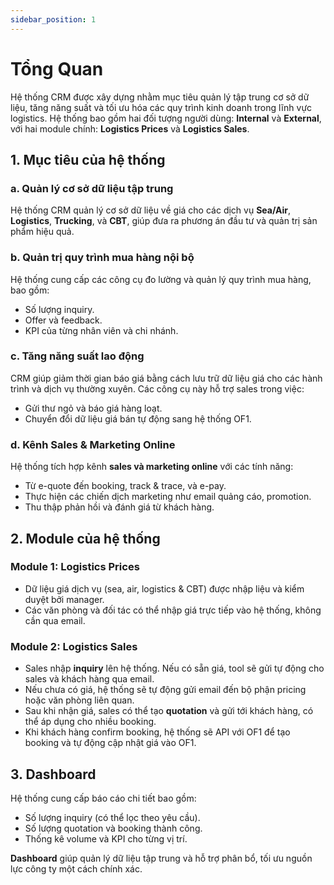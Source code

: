 ```yaml
---
sidebar_position: 1
---
```


# Tổng Quan

Hệ thống CRM được xây dựng nhằm mục tiêu quản lý tập trung cơ sở dữ liệu, tăng năng suất và tối ưu hóa các quy trình kinh doanh trong lĩnh vực logistics. Hệ thống bao gồm hai đối tượng người dùng: **Internal** và **External**, với hai module chính: **Logistics Prices** và **Logistics Sales**.

## 1. Mục tiêu của hệ thống

### a. Quản lý cơ sở dữ liệu tập trung
Hệ thống CRM quản lý cơ sở dữ liệu về giá cho các dịch vụ **Sea/Air**, **Logistics**, **Trucking**, và **CBT**, giúp đưa ra phương án đầu tư và quản trị sản phẩm hiệu quả.

### b. Quản trị quy trình mua hàng nội bộ
Hệ thống cung cấp các công cụ đo lường và quản lý quy trình mua hàng, bao gồm:
- Số lượng inquiry.
- Offer và feedback.
- KPI của từng nhân viên và chi nhánh.

### c. Tăng năng suất lao động
CRM giúp giảm thời gian báo giá bằng cách lưu trữ dữ liệu giá cho các hành trình và dịch vụ thường xuyên. Các công cụ này hỗ trợ sales trong việc:
- Gửi thư ngỏ và báo giá hàng loạt.
- Chuyển đổi dữ liệu giá bán tự động sang hệ thống OF1.

### d. Kênh Sales & Marketing Online
Hệ thống tích hợp kênh **sales và marketing online** với các tính năng:
- Từ e-quote đến booking, track & trace, và e-pay.
- Thực hiện các chiến dịch marketing như email quảng cáo, promotion.
- Thu thập phản hồi và đánh giá từ khách hàng.

## 2. Module của hệ thống

### **Module 1: Logistics Prices**
- Dữ liệu giá dịch vụ (sea, air, logistics & CBT) được nhập liệu và kiểm duyệt bởi manager.
- Các văn phòng và đối tác có thể nhập giá trực tiếp vào hệ thống, không cần qua email.

### **Module 2: Logistics Sales**
- Sales nhập **inquiry** lên hệ thống. Nếu có sẵn giá, tool sẽ gửi tự động cho sales và khách hàng qua email.
- Nếu chưa có giá, hệ thống sẽ tự động gửi email đến bộ phận pricing hoặc văn phòng liên quan.
- Sau khi nhận giá, sales có thể tạo **quotation** và gửi tới khách hàng, có thể áp dụng cho nhiều booking.
- Khi khách hàng confirm booking, hệ thống sẽ API với OF1 để tạo booking và tự động cập nhật giá vào OF1.

## 3. Dashboard

Hệ thống cung cấp báo cáo chi tiết bao gồm:
- Số lượng inquiry (có thể lọc theo yêu cầu).
- Số lượng quotation và booking thành công.
- Thống kê volume và KPI cho từng vị trí.

**Dashboard** giúp quản lý dữ liệu tập trung và hỗ trợ phân bổ, tối ưu nguồn lực công ty một cách chính xác.
```
